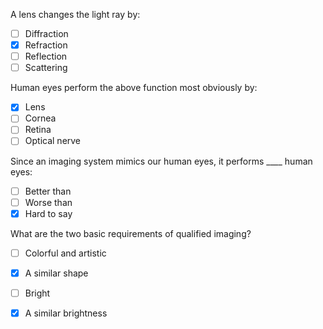 A lens changes the light ray by:

- [ ] Diffraction
- [x] Refraction
- [ ] Reflection
- [ ] Scattering

Human eyes perform the above function most obviously by:

- [x] Lens
- [ ] Cornea
- [ ] Retina
- [ ] Optical nerve

Since an imaging system mimics our human eyes, it performs ____ human eyes:

- [ ] Better than
- [ ] Worse than
- [x] Hard to say

What are the two basic requirements of qualified imaging?

- [ ] Colorful and artistic
- [x] A similar shape
- [ ] Bright
- [x] A similar brightness




